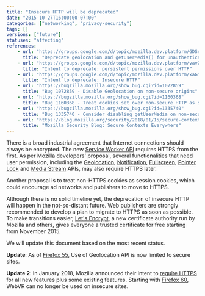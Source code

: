 ```yaml
---
title: "Insecure HTTP will be deprecated"
date: "2015-10-27T16:00:00-07:00"
categories: ["networking", "privacy-security"]
tags: []
versions: ["future"]
statuses: "affecting"
references:
    - url: "https://groups.google.com/d/topic/mozilla.dev.platform/GDSnSI9inOo/discussion"
      title: "Deprecate geolocation and getUserMedia() for unauthenticated origins"
    - url: "https://groups.google.com/d/topic/mozilla.dev.platform/vavZdN4tX44/discussion"
      title: "Intent to deprecate: persistent permissions over HTTP"
    - url: "https://groups.google.com/d/topic/mozilla.dev.platform/xaGffxAM-hs/discussion"
      title: "Intent to deprecate: Insecure HTTP"
    - url: "https://bugzilla.mozilla.org/show_bug.cgi?id=1072859"
      title: "Bug 1072859 - Disable Geolocation on non-secure origins"
    - url: "https://bugzilla.mozilla.org/show_bug.cgi?id=1160368"
      title: "Bug 1160368 - Treat cookies set over non-secure HTTP as session cookies"
    - url: "https://bugzilla.mozilla.org/show_bug.cgi?id=1335740"
      title: "Bug 1335740 - Consider disabling getUserMedia on non-secure origins"
    - url: "https://blog.mozilla.org/security/2018/01/15/secure-contexts-everywhere/"
      title: "Mozilla Security Blog: Secure Contexts Everywhere"
---
```

There is a broad industrial agreement that Internet connections should always be encrypted. The new [Service Worker API](https://developer.mozilla.org/en-US/docs/Web/API/Service_Worker_API) requires HTTPS from the first. As per Mozilla developers' proposal, several functionalities that need user permission, including the [Geolocation](https://developer.mozilla.org/en-US/docs/Web/API/Geolocation/Using_geolocation), [Notification](https://developer.mozilla.org/en-US/docs/Web/API/Notifications_API), [Fullscreen](https://developer.mozilla.org/en-US/docs/Web/API/Fullscreen_API), [Pointer Lock](https://developer.mozilla.org/en-US/docs/Web/API/Pointer_Lock_API) and [Media Stream](https://developer.mozilla.org/en-US/docs/Web/API/Media_Streams_API) APIs, may also require HTTPS later.

Another proposal is to treat non-HTTPS cookies as session cookies, which could encourage ad networks and publishers to move to HTTPS.

Although there is no solid timeline yet, the deprecation of insecure HTTP will happen in the not-so-distant future. Web publishers are strongly recommended to develop a plan to migrate to HTTPS as soon as possible. To make transitions easier, [Let's Encrypt](https://letsencrypt.org/), a new certificate authority run by Mozilla and others, gives everyone a trusted certificate for free starting from November 2015.

We will update this document based on the most recent status.

**Update**: As of [Firefox 55](https://www.fxsitecompat.com/en-CA/docs/2017/use-of-geolocation-api-is-now-limited-to-secure-sites/), Use of Geolocation API is now limited to secure sites.

**Update 2**: In January 2018, Mozilla announced their intent to [require HTTPS](https://blog.mozilla.org/security/2018/01/15/secure-contexts-everywhere/) for all new features plus some existing features. Starting with [Firefox 60](https://www.fxsitecompat.com/en-CA/docs/2017/webvr-can-no-longer-be-used-on-insecure-sites/), WebVR can no longer be used on insecure sites.
